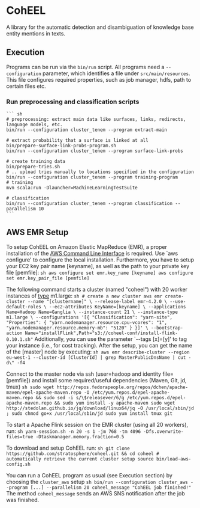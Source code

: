 # CohEEL
A library for the automatic detection and disambiguation of knowledge base entity mentions in texts.

## Execution

Programs can be run via the `bin/run` script.
All programs need a `--configuration` parameter, which identifies a file under `src/main/resources`.
This file configures required properties, such as job manager, hdfs, path to certain files etc.

### Run preprocessing and classification scripts

    ``` sh
    # preprocessing: extract main data like surfaces, links, redirects, language models, etc.
    bin/run --configuration cluster_tenem --program extract-main

    # extract probability that a surface is linked at all
    bin/prepare-surface-link-probs-program.sh
    bin/run --configuration cluster_tenem --program surface-link-probs

    # create training data
    bin/prepare-tries.sh
	# .. upload tries manually to locations specified in the configuration
    bin/run --configuration cluster_tenem --program training-program
    # training
    mvn scala:run -Dlauncher=MachineLearningTestSuite

    # classification
    bin/run --configuration cluster_tenem --program classification --parallelism 10
    ```

## AWS EMR Setup
To setup CohEEL on Amazon Elastic MapReduce (EMR), a proper installation of the [AWS Command Line Interface](https://aws.amazon.com/cli/) is required. Use `aws configure' to configure the local installation.
Furthermore, you have to setup your EC2 key pair name [keyname], as well as the path to your private key file [pemfile]:
    ``` sh
    aws configure set emr.key_name [keyname]
    aws configure set emr.key_pair_file [pemfile]
    ```

The following command starts a cluster (named "coheel") with 20 worker instances of [type](https://aws.amazon.com/ec2/instance-types/) m1.large:
    ``` sh
    # create a new cluster
    aws emr create-cluster --name "[clustername]" \
    --release-label emr-4.2.0 \
    --use-default-roles \
    --ec2-attributes KeyName=[keyname] \
    --applications Name=Hadoop Name=Ganglia \
    --instance-count 21 \
    --instance-type m1.large \
    --configurations '[{ "Classification": "yarn-site", "Properties": { "yarn.nodemanager.resource.cpu-vcores": "1", "yarn.nodemanager.resource.memory-mb": "5120" } }]' \
    --bootstrap-action Name="installFlink",Path="s3://coheel-conf/install-flink-0.10.1.sh"
    ```
    Additionally, you can use the parameter `--tags [x]=[y]' to tag your instance (i.e., for cost tracking).
    After the setup, you can get the name of the [master] node by executing:
    ``` sh
    aws emr describe-cluster --region eu-west-1 --cluster-id [ClusterId] | grep MasterPublicDnsName | cut -d\" -f4
    ```

Connect to the master node via ssh (user=hadoop and identity file=[pemfile]) and install some required/useful dependencies (Maven, Git, jd, tmux)
    ``` sh
    sudo wget http://repos.fedorapeople.org/repos/dchen/apache-maven/epel-apache-maven.repo -O /etc/yum.repos.d/epel-apache-maven.repo && sudo sed -i s/\$releasever/6/g /etc/yum.repos.d/epel-apache-maven.repo && sudo yum install -y apache-maven
    sudo wget http://stedolan.github.io/jq/download/linux64/jq -O /usr/local/sbin/jd ; sudo chmod go+x /usr/local/sbin/jd
    sudo yum install tmux git
    ```

To start a Apache Flink session on the EMR cluster (using all 20 workers), run:
    ``` sh
    yarn-session.sh -n 20 -s 1 -jm 768 -tm 4096 -Dfs.overwrite-files=true -Dtaskmanager.memory.fraction=0.5
    ```

To download and setup CohEEL run:
    ``` sh
    git clone https://github.com/stratosphere/coheel.git && cd coheel
    # automatically retrieve the current cluster setup
    source bin/load-aws-config.sh
    ```

You can run a CohEEL program as usual (see Execution section) by choosing the `cluster_aws` setup
    ``` sh
    bin/run --configuration cluster_aws --program [...] --parallelism 20 coheel_message "CohEEL job finished!"
    ```
The method `coheel_message` sends an AWS SNS notification after the job was finished.

